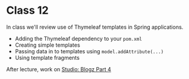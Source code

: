 # Class 12

In class we'll review use of Thymeleaf templates in Spring applications.
- Adding the Thymeleaf dependency to your `pom.xml`
- Creating simple templates
- Passing data in to templates using `model.addAttribute(...)`
- Using template fragments

After lecture, work on [Studio: Blogz Part 4][blogz4]

[blogz4]: ../../materials/studios/blogz-part4
